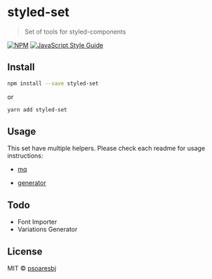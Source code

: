 # styled-set

> Set of tools for styled-components

[![NPM](https://img.shields.io/npm/v/styled-set.svg)](https://www.npmjs.com/package/styled-set) [![JavaScript Style Guide](https://img.shields.io/badge/code_style-standard-brightgreen.svg)](https://standardjs.com)

## Install

```bash
npm install --save styled-set
```

or

```bash
yarn add styled-set
```

## Usage

This set have multiple helpers. Please check each readme for usage instructions:

- [mq](src/mq)

- [generator](src/generator)

## Todo

- Font Importer
- Variations Generator

## License

MIT © [psoaresbj](https://github.com/psoaresbj)
